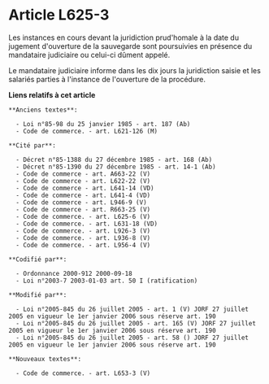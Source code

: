 # Article L625-3

Les instances en cours devant la juridiction prud'homale à la date du jugement d'ouverture de la sauvegarde sont poursuivies
en présence du mandataire judiciaire ou celui-ci dûment appelé.

Le mandataire judiciaire informe dans les dix jours la juridiction saisie et les salariés parties à l'instance de l'ouverture
de la procédure.

**Liens relatifs à cet article**

	**Anciens textes**:

	  - Loi n°85-98 du 25 janvier 1985 - art. 187 (Ab)
	  - Code de commerce. - art. L621-126 (M)

	**Cité par**:

	  - Décret n°85-1388 du 27 décembre 1985 - art. 168 (Ab)
	  - Décret n°85-1390 du 27 décembre 1985 - art. 14-1 (Ab)
	  - Code de commerce - art. A663-22 (V)
	  - Code de commerce - art. L622-22 (V)
	  - Code de commerce - art. L641-14 (VD)
	  - Code de commerce - art. L641-4 (VD)
	  - Code de commerce - art. L946-9 (V)
	  - Code de commerce - art. R663-25 (V)
	  - Code de commerce. - art. L625-6 (V)
	  - Code de commerce. - art. L631-18 (VD)
	  - Code de commerce. - art. L926-3 (V)
	  - Code de commerce. - art. L936-8 (V)
	  - Code de commerce. - art. L956-4 (V)

	**Codifié par**:

	  - Ordonnance 2000-912 2000-09-18
	  - Loi n°2003-7 2003-01-03 art. 50 I (ratification)

	**Modifié par**:

	  - Loi n°2005-845 du 26 juillet 2005 - art. 1 (V) JORF 27 juillet 2005 en vigueur le 1er janvier 2006 sous réserve art. 190
	  - Loi n°2005-845 du 26 juillet 2005 - art. 165 (V) JORF 27 juillet 2005 en vigueur le 1er janvier 2006 sous réserve art. 190
	  - Loi n°2005-845 du 26 juillet 2005 - art. 58 () JORF 27 juillet 2005 en vigueur le 1er janvier 2006 sous réserve art. 190

	**Nouveaux textes**:

	  - Code de commerce. - art. L653-3 (V)
